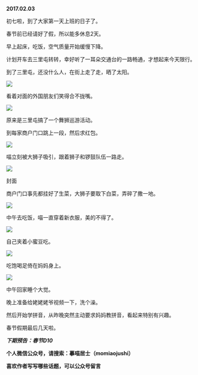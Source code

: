 
          
            
**2017.02.03**

初七啦，到了大家第一天上班的日子了。

春节前已经请好了假，所以能多休息2天。

早上起床，吃饭，空气质量开始缓慢下降。

计划开车去三里屯转转，幸好听了一耳朵交通台的一路畅通，才想起来今天限行。

到了三里屯，还没什么人，在街上走了走，晒了太阳。




![](//upload-images.jianshu.io/upload_images/51001-d9e1c49bc7e0235e.jpg)




看着对面的外国朋友们笑得合不拢嘴。




![](//upload-images.jianshu.io/upload_images/51001-07f2ffced228e12f.jpg)




原来是三里屯搞了一个舞狮巡游活动。

到每家商户门口跳上一段，然后求红包。




![](//upload-images.jianshu.io/upload_images/51001-3dc21422714138f6.jpg)




喵立刻被大狮子吸引，跟着狮子和锣鼓队伍一路走。




![](//upload-images.jianshu.io/upload_images/51001-1d3b54219d0ef942.jpg)

封面


商户门口事先都挂好了生菜，大狮子要取下白菜，弄碎了撒一地。




![](//upload-images.jianshu.io/upload_images/51001-0db3fcdffa68fda6.jpg)




中午去吃饭，喵一直穿着新衣服，美的不得了。




![](//upload-images.jianshu.io/upload_images/51001-c7a90794e5950bc5.jpg)




自己夹着小蜜豆吃。




![](//upload-images.jianshu.io/upload_images/51001-bf880b992c8430ae.jpg)




吃饱喝足倚在妈妈身上。




![](//upload-images.jianshu.io/upload_images/51001-be018dfb76765f5a.jpg)




中午回家睡个大觉。

晚上准备给姥姥姥爷视频一下，洗个澡。

然后开始学拼音，从昨晚突然主动要求妈妈教拼音，看起来特别有兴趣。

春节假期最后几天啦。


***下期预告：春节D10***


**个人微信公众号，请搜索：摹喵居士（momiaojushi）**

**喜欢作者写写哪些话题，可以公众号留言**

          
        